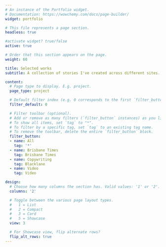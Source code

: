 ```yaml
---
# An instance of the Portfolio widget.
# Documentation: https://wowchemy.com/docs/page-builder/
widget: portfolio

# This file represents a page section.
headless: true

#activate widget? true/false
active: true

# Order that this section appears on the page.
weight: 60

title: Selected works
subtitle: A collection of stories I've created across different sites.

content:
  # Page type to display. E.g. project.
  page_type: project

  # Default filter index (e.g. 0 corresponds to the first `filter_button` instance below).
  filter_default: 0

  # Filter toolbar (optional).
  # Add or remove as many filters (`filter_button` instances) as you like.
  # To show all items, set `tag` to "*".
  # To filter by a specific tag, set `tag` to an existing tag name.
  # To remove the toolbar, delete the entire `filter_button` block.
  filter_button:
  - name: All
    tag: '*'
  - name: Brisbane Times
    tag: Brisbane Times
  - name: Copywriting
    tag: Blacklane
  - name: Video
    tag: Video

design:
  # Choose how many columns the section has. Valid values: '1' or '2'.
  columns: '2'

  # Toggle between the various page layout types.
  #   1 = List
  #   2 = Compact
  #   3 = Card
  #   5 = Showcase
  view: 3

  # For Showcase view, flip alternate rows?
  flip_alt_rows: true
---
```

